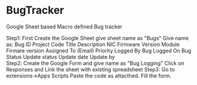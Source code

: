 # BugTracker
Google Sheet based Macro defined Bug tracker

Step1: First Create the Google Sheet give sheet name as "Bugs"
Give name as: 
Bug ID	Project Code	 Title 	Description	NIC Firmware Version	Module Firmare version 	Assigned To (Email) 	Priority	Logged By	Bug Logged On 	Bug Status	Update status	Update date	Update by												
Step2: Create the Google Form and  give name as "Bug Logging"
       Click on Responses and Link the sheet with existing spreadsheet
Step3: Go to extensions->Apps Scripts
       Paste the code as attacthed. 
Fill the form. 
